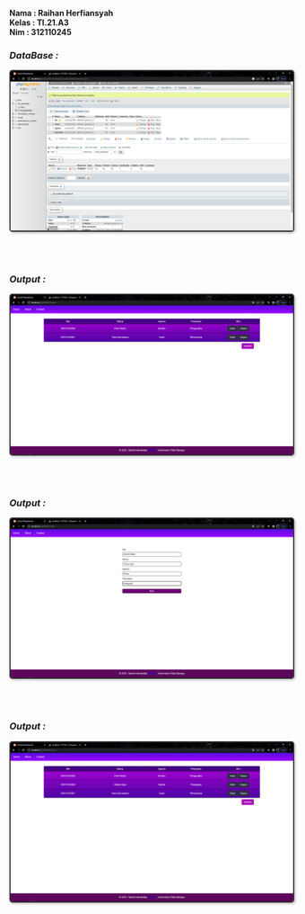 
**Nama : Raihan Herfiansyah** <br/>
**Kelas : TI.21.A3** <br/>
**Nim : 312110245** <br/>

### _DataBase :_
<img src="ss/db.png" style="border: 2px solid #333; border-radius: 5px; box-shadow: 2px 2px 4px #00000040">

</br></br>

### _Output :_ 

<img src="ss/home.png" style="border: 2px solid #333; border-radius: 5px; box-shadow: 2px 2px 4px #00000040">

</br></br>

### _Output :_

<img src="ss/add.png" style="border: 2px solid #333; border-radius: 5px; box-shadow: 2px 2px 4px #00000040">

</br></br>

### _Output :_

<img src="ss/home2.png" style="border: 2px solid #333; border-radius: 5px; box-shadow: 2px 2px 4px #00000040">

</br></br>
